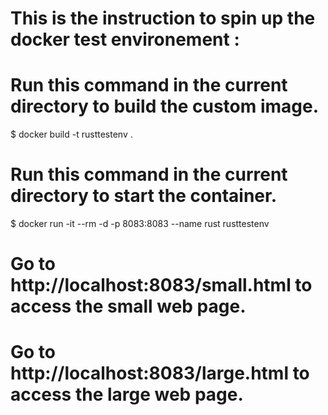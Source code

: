 # This is the instruction to spin up the docker test environement : 

# Run this command in the current directory to build the custom image. 
$ docker build -t rusttestenv .

# Run this command in the current directory to start the container. 
$ docker run -it --rm -d -p 8083:8083 --name rust rusttestenv

# Go to http://localhost:8083/small.html to access the small web page.
# Go to http://localhost:8083/large.html to access the large web page.